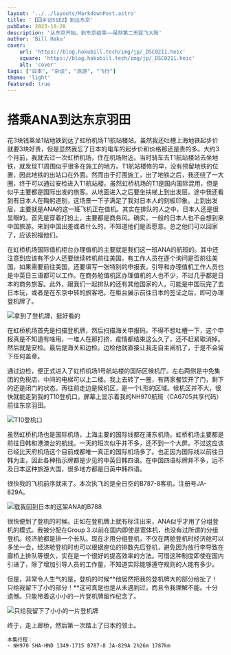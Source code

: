 ```yaml
---
layout: '../../layouts/MarkdownPost.astro'
title: '【回乡记S1E2】到达东京'
pubDate: 2023-10-28
description: '从东京开始，到东京结束——虽然第二天就飞大阪'
author: 'Bill Haku'
cover:
    url: 'https://blog.hakubill.tech/img/jp/_DSC0211.heic'
    square: 'https://blog.hakubill.tech/img/jp/_DSC0211.heic'
    alt: 'cover'
tags: ["日本", "杂谈", "旅游", "飞行"]
theme: 'light'
featured: true
---
```


# 搭乘ANA到达东京羽田

花3块钱乘坐1站地铁到达了虹桥机场T1航站楼站。虽然我还吐槽上海地铁起步价就要3块好贵，但是显然我忘了日本的电车的起步价和价格那还是贵的多。大约3个月前，我就去过一次虹桥机场，住在机场附近。当时骑车去T1航站楼站去坐地铁，就发现T1周围似乎很多在施工的地方。T1航站楼修的早，没有预留地铁的位置，因此地铁的出站口在外面。然而由于打围施工，出了地铁之后，我还绕了一大圈，终于可以通过安检进入T1航站楼。虽然虹桥机场的T1是国内国际混用，但是似乎主要都是国际出发的旅客。从地面进入之后要坐扶梯上到出发层。途中我还看到有日本人在鞠躬道别，这场景一下子满足了我对日本人的刻板印象。上到出发层，主要就是ANA的这一班飞机正在值机。其实在排队的人之中，日本人还是很显眼的。首先是穿着打扮上，主要都是商务风。确实，一般的日本人也不会想到来中国旅游。来到中国出差或者什么的，不知道他们是否愿意。总之他们可以回家了，应该祝福他们。

在虹桥机场国际值机柜台办理值机的主要就是我们这一班ANA的航班的。其中还注意到应该有不少人还要继续转机前往美国，有工作人员在逐个询问是否前往美国，如果需要前往美国，还要填写一张特别的申报表。引导和办理值机工作人员也是中英日三语都可以工作。在商务舱值机区办理值机的人也不少，不过几乎都是日本的商务旅客。此外，跟我们一起排队的还有其他国家的人，可能是中国玩完了去日本玩，或者是在东京中转的旅客吧。在柜台展示前往日本的签证之后，即可办理登机牌了。

![拿到了登机牌，挺好看的](https://blog.hakubill.tech/img/jp/IMG_9839.heic)

在虹桥机场首先是扫描登机牌，然后扫描海关申报码。不得不想吐槽一下，这个申报真是不知道有啥用，一堆人在那打挤，疫情都结束这么久了，还不赶紧取消掉。然后就是安检。最后是海关和边检。边检他就直接让我走自主闸机了，于是不会留下任何盖章。

通过边检，便正式进入了虹桥机场1号航站楼的国际区候机厅。左右两侧是中免集团的免税店，中间的电梯可以上二楼。我上去转了一圈，有两家餐饮开了门，剩下的还是闭门的状态。再往前走边是候机区，是一个L形的区域。候机区并不大，很快就能走到我的T10登机口。屏幕上显示着我的NH970航班（CA6705共享代码）前往东京羽田。

![T10登机口](https://blog.hakubill.tech/img/jp/IMG_9841.heic)

虽然虹桥机场也是国际机场，上海主要的国际线都在浦东机场。虹桥机场主要都是前往日韩和港澳台的航线。一天的班次似乎并不多，还不到一个大屏。不过这应该已经比天府机场这个目前成都唯一真正的国际机场多了。也正因为国际线以前往日韩为主，因此各种指示牌都是少见的中英日韩四语。在中国四语标牌并不多，远不及日本这种旅游大国，很多地方都是日英中韩四语。

很快我的飞机前序就来了。本次执飞的是全日空的B787-8客机，注册号JA-829A。

![载我回到日本的这架ANA的B788](https://blog.hakubill.tech/img/jp/_DSC0149.heic)

很快便到了登机的时候。正如在登机牌上就有标注出来，ANA似乎才用了分组登机的模式。我被分配在Group 3.以前在国内即使是宽体机，也没有过所谓的分组登机。经济舱都是排一个长队。现在才用分组登机，不仅在两舱登机时经济舱可以多坐一会，经济舱登机时也可以根据座位的排数先后登机，避免因为放行李导致在廊桥上排队等很久，实在是一个很好的提高效率的方法。可惜这种制度即使在国内引进了，除了增加引导人员的工作量，不知道实际能够遵守规则的人能有多少。

但是，非常令人生气的是，登机的时候**他居然把我的登机牌大的部分给扯了！只给我留下了小的部分！**这可真是也是从未遇到过，而且令我理解不能。十分遗憾。只能带着这小小的一片登机牌留作纪念了。

![只给我留下了小小的一片登机牌](https://blog.hakubill.tech/img/jp/IMG_9843.heic)

终于，走上廊桥，然后第一次踏上了日本的领土。

```
本集行程：
- NH970 SHA-HND 1349-1715 B787-8 JA-829A 2h26m 1787km
```
